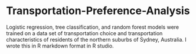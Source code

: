 # Transportation-Preference-Analysis
Logistic regression, tree classification, and random forest models were trained on a data set of transportation choice and transportation characteristics of  residents of the northern suburbs of Sydney, Australia.  I wrote this in R markdown format in R studio.

